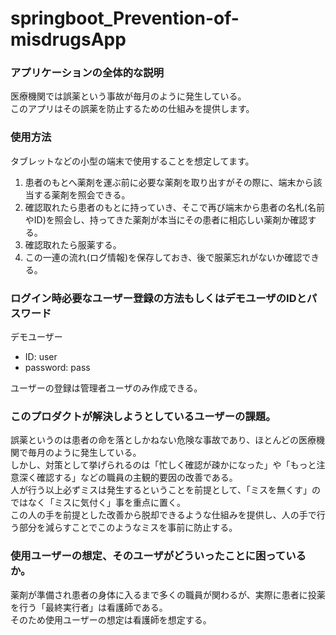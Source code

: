 # springboot_Prevention-of-misdrugsApp

### アプリケーションの全体的な説明
医療機関では誤薬という事故が毎月のように発生している。  
このアプリはその誤薬を防止するための仕組みを提供します。

### 使用方法
タブレットなどの小型の端末で使用することを想定してます。  
1. 患者のもとへ薬剤を運ぶ前に必要な薬剤を取り出すがその際に、端末から該当する薬剤を照会できる。  
1. 確認取れたら患者のもとに持っていき、そこで再び端末から患者の名札(名前やID)を照会し、持ってきた薬剤が本当にその患者に相応しい薬剤か確認する。  
1. 確認取れたら服薬する。
1. この一連の流れ(ログ情報)を保存しておき、後で服薬忘れがないか確認できる。

### ログイン時必要なユーザー登録の方法もしくはデモユーザのIDとパスワード
デモユーザー  
* ID: user  
* password: pass  

ユーザーの登録は管理者ユーザのみ作成できる。

### このプロダクトが解決しようとしているユーザーの課題。
誤薬というのは患者の命を落としかねない危険な事故であり、ほとんどの医療機関で毎月のように発生している。  
しかし、対策として挙げられるのは「忙しく確認が疎かになった」や「もっと注意深く確認する」などの職員の主観的要因の改善である。  
人が行う以上必ずミスは発生するということを前提として、「ミスを無くす」のではなく「ミスに気付く」事を重点に置く。  
この人の手を前提とした改善から脱却できるような仕組みを提供し、人の手で行う部分を減らすことでこのようなミスを事前に防止する。

### 使用ユーザーの想定、そのユーザがどういったことに困っているか。
薬剤が準備され患者の身体に入るまで多くの職員が関わるが、実際に患者に投薬を行う「最終実行者」は看護師である。  
そのため使用ユーザーの想定は看護師を想定する。
